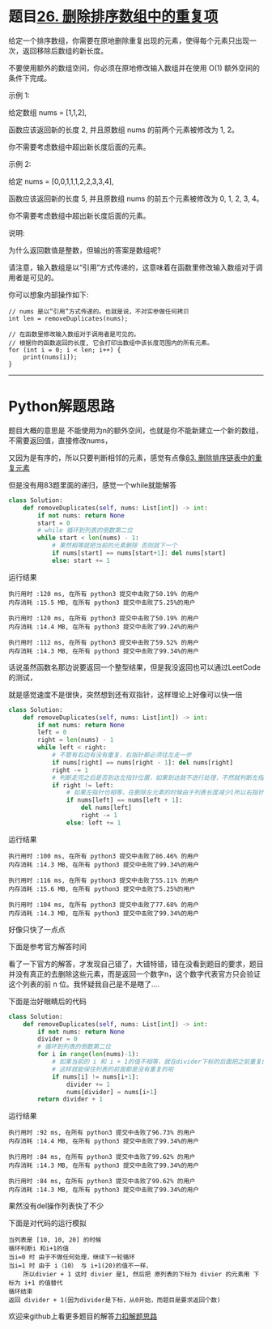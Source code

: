 # 题目[26. 删除排序数组中的重复项](https://leetcode-cn.com/problems/remove-duplicates-from-sorted-array/)

给定一个排序数组，你需要在原地删除重复出现的元素，使得每个元素只出现一次，返回移除后数组的新长度。

不要使用额外的数组空间，你必须在原地修改输入数组并在使用 O(1) 额外空间的条件下完成。

示例 1:

给定数组 nums = [1,1,2], 

函数应该返回新的长度 2, 并且原数组 nums 的前两个元素被修改为 1, 2。 

你不需要考虑数组中超出新长度后面的元素。

示例 2:

给定 nums = [0,0,1,1,1,2,2,3,3,4],

函数应该返回新的长度 5, 并且原数组 nums 的前五个元素被修改为 0, 1, 2, 3, 4。

你不需要考虑数组中超出新长度后面的元素。

说明:

为什么返回数值是整数，但输出的答案是数组呢?

请注意，输入数组是以“引用”方式传递的，这意味着在函数里修改输入数组对于调用者是可见的。

你可以想象内部操作如下:

```
// nums 是以“引用”方式传递的。也就是说，不对实参做任何拷贝
int len = removeDuplicates(nums);

// 在函数里修改输入数组对于调用者是可见的。
// 根据你的函数返回的长度, 它会打印出数组中该长度范围内的所有元素。
for (int i = 0; i < len; i++) {
    print(nums[i]);
}
```

*****

# Python解题思路

题目大概的意思是 不能使用为n的额外空间，也就是你不能新建立一个新的数组，不需要返回值，直接修改nums， 

又因为是有序的，所以只要判断相邻的元素，感觉有点像[83. 删除排序链表中的重复元素](https://leetcode-cn.com/problems/remove-duplicates-from-sorted-list/)

但是没有用83题里面的递归，感觉一个while就能解答

```python
class Solution:
    def removeDuplicates(self, nums: List[int]) -> int:
        if not nums: return None
        start = 0
        # while 循环到列表的倒数第二位
        while start < len(nums) - 1:
            # 果然相等就把当前的元素删除 否则就下一个
            if nums[start] == nums[start+1]: del nums[start]
            else: start += 1
```

运行结果

```
执行用时 :120 ms, 在所有 python3 提交中击败了50.19% 的用户
内存消耗 :15.5 MB, 在所有 python3 提交中击败了5.25%的用户

执行用时 :120 ms, 在所有 python3 提交中击败了50.19% 的用户
内存消耗 :14.4 MB, 在所有 python3 提交中击败了99.24%的用户

执行用时 :112 ms, 在所有 python3 提交中击败了59.52% 的用户
内存消耗 :14.3 MB, 在所有 python3 提交中击败了99.34%的用户
```

话说虽然函数名那边说要返回一个整型结果，但是我没返回也可以通过LeetCode的测试，

就是感觉速度不是很快，突然想到还有双指针，这样理论上好像可以快一倍

```python
class Solution:
    def removeDuplicates(self, nums: List[int]) -> int:
        if not nums: return None
        left = 0
        right = len(nums) - 1
        while left < right:
            # 不管有右边有没有重复，右指针都必须往左走一步
            if nums[right] == nums[right - 1]: del nums[right]
            right -= 1
            # 判断走完之后是否到达左指针位置，如果到达就不进行处理，不然就判断左指针
            if right != left:
                # 如果左指针也相等，在删除左元素的时候由于列表长度减少1所以右指针也要减少1
                if nums[left] == nums[left + 1]:
                    del nums[left]
                    right -= 1
                else: left += 1
```

运行结果

```
执行用时 :100 ms, 在所有 python3 提交中击败了86.46% 的用户
内存消耗 :14.3 MB, 在所有 python3 提交中击败了99.34%的用户

执行用时 :116 ms, 在所有 python3 提交中击败了55.11% 的用户
内存消耗 :15.6 MB, 在所有 python3 提交中击败了5.25%的用户

执行用时 :104 ms, 在所有 python3 提交中击败了77.68% 的用户
内存消耗 :14.3 MB, 在所有 python3 提交中击败了99.34%的用户
```

好像只快了一点点

下面是参考官方解答时间

看了一下官方的解答，才发现自己错了，大错特错，错在没看到题目的要求，题目并没有真正的去删除这些元素，而是返回一个数字n，这个数字代表官方只会验证这个列表的前 n 位。我怀疑我自己是不是瞎了....

下面是治好眼睛后的代码

```python
class Solution:
    def removeDuplicates(self, nums: List[int]) -> int:
        if not nums: return None
        divider = 0
        # 循环到列表的倒数第二位
        for i in range(len(nums)-1):
            # 如果当前的 i 和 i + 1的值不相等，就在divider下标的后面把之前重复的元素，用i + 1覆盖掉
            # 这样就能保住列表的前面都是没有重复的啦
            if nums[i] != nums[i+1]:
                divider += 1
                nums[divider] = nums[i+1]
        return divider + 1
```

运行结果

```
执行用时 :92 ms, 在所有 python3 提交中击败了96.73% 的用户
内存消耗 :14.4 MB, 在所有 python3 提交中击败了99.34%的用户

执行用时 :84 ms, 在所有 python3 提交中击败了99.62% 的用户
内存消耗 :14.3 MB, 在所有 python3 提交中击败了99.34%的用户

执行用时 :84 ms, 在所有 python3 提交中击败了99.62% 的用户
内存消耗 :14.3 MB, 在所有 python3 提交中击败了99.34%的用户
```

果然没有del操作列表快了不少

下面是对代码的运行模拟

```
当列表是 [10, 10, 20] 的时候
循环判断i 和i+1的值
当i=0 时 由于不做任何处理，继续下一轮循环
当i=1 时 由于 i（10） 与 i+1(20)的值不一样，
	所以divier + 1 这时 divier 是1, 然后把 原列表的下标为 divier 的元素用 下标为 i+1 的值替代
循环结束
返回 divider + 1(因为divider是下标，从0开始，而题目是要求返回个数)
```

欢迎来github上看更多题目的解答[力扣解题思路](https://github.com/WRAllen/LeetCode)
